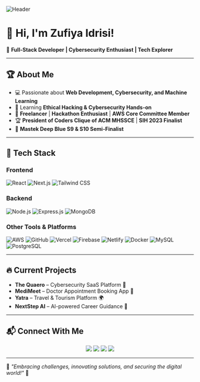 ![Header](https://your-banner-image-url.com)

# 👋 Hi, I'm Zufiya Idrisi!

🚀 **Full-Stack Developer | Cybersecurity Enthusiast | Tech Explorer**

---

## 🏆 About Me
- 💻 Passionate about **Web Development, Cybersecurity, and Machine Learning**
- 🔐 Learning **Ethical Hacking & Cybersecurity Hands-on**
- 🎯 **Freelancer** | **Hackathon Enthusiast** | **AWS Core Committee Member**
- 🏆 **President of Coders Clique of ACM MHSSCE** | **SIH 2023 Finalist**
- 🏅 **Mastek Deep Blue S9 & S10 Semi-Finalist**

---

## 🚀 Tech Stack

### **Frontend**
![React](https://img.shields.io/badge/-React-61DAFB?logo=react&logoColor=white&style=for-the-badge)
![Next.js](https://img.shields.io/badge/-Next.js-000?logo=next.js&logoColor=white&style=for-the-badge)
![Tailwind CSS](https://img.shields.io/badge/-TailwindCSS-38B2AC?logo=tailwindcss&logoColor=white&style=for-the-badge)

### **Backend**
![Node.js](https://img.shields.io/badge/-Node.js-339933?logo=node.js&logoColor=white&style=for-the-badge)
![Express.js](https://img.shields.io/badge/-Express.js-000?logo=express&logoColor=white&style=for-the-badge)
![MongoDB](https://img.shields.io/badge/-MongoDB-47A248?logo=mongodb&logoColor=white&style=for-the-badge)

### **Other Tools & Platforms**
![AWS](https://img.shields.io/badge/-AWS-232F3E?logo=amazon-aws&logoColor=white&style=for-the-badge)
![GitHub](https://img.shields.io/badge/-GitHub-181717?logo=github&logoColor=white&style=for-the-badge)
![Vercel](https://img.shields.io/badge/-Vercel-000?logo=vercel&logoColor=white&style=for-the-badge)
![Firebase](https://img.shields.io/badge/-Firebase-FFCA28?logo=firebase&logoColor=black&style=for-the-badge)
![Netlify](https://img.shields.io/badge/-Netlify-00C7B7?logo=netlify&logoColor=white&style=for-the-badge)
![Docker](https://img.shields.io/badge/-Docker-2496ED?logo=docker&logoColor=white&style=for-the-badge)
![MySQL](https://img.shields.io/badge/-MySQL-4479A1?logo=mysql&logoColor=white&style=for-the-badge)
![PostgreSQL](https://img.shields.io/badge/-PostgreSQL-336791?logo=postgresql&logoColor=white&style=for-the-badge)

---

## 🔥 Current Projects
- **The Quaero** – Cybersecurity SaaS Platform 🔐
- **MediMeet** – Doctor Appointment Booking App 🏥
- **Yatra** – Travel & Tourism Platform 🌍
- **NextStep AI** – AI-powered Career Guidance 🚀

---

## 📬 Connect With Me

<p align="center">
  <a href="https://www.linkedin.com/in/zufiyaidrisi9797"><img src="https://img.shields.io/badge/-LinkedIn-0A66C2?logo=linkedin&logoColor=white&style=for-the-badge"></a>
  <a href="[https://thequaero.netlify.app/](https://zufiya-idrisi.netlify.app/)"><img src="https://img.shields.io/badge/-Portfolio-000?logo=vercel&logoColor=white&style=for-the-badge"></a>
  <a href="https://x.com/yourhandle"><img src="https://img.shields.io/badge/-X-000?logo=x&logoColor=white&style=for-the-badge"></a>
  <a href="mailto:idrisizufiya@gmail.com"><img src="https://img.shields.io/badge/-Email-D14836?logo=gmail&logoColor=white&style=for-the-badge"></a>
</p>

---

🌟 *"Embracing challenges, innovating solutions, and securing the digital world!"* 🚀

